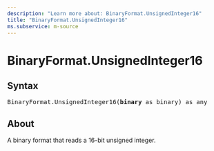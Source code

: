 ```yaml
---
description: "Learn more about: BinaryFormat.UnsignedInteger16"
title: "BinaryFormat.UnsignedInteger16"
ms.subservice: m-source
---
```

# BinaryFormat.UnsignedInteger16

## Syntax

<pre>
BinaryFormat.UnsignedInteger16(<b>binary</b> as binary) as any
</pre>

## About

A binary format that reads a 16-bit unsigned integer.
